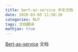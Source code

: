 ```yaml
---
title: bert-as-service 中文文档
date: 2020-03-05 11:50:20
categories: NLP
tags: 文档翻译
mathjax: true
---
```


[Bert-as-service](https://bert-as-service.readthedocs.io/en/latest/index.html) 文档

<!--more-->